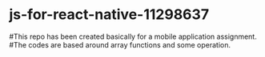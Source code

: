 # js-for-react-native-11298637
#This repo has been created basically for a mobile application assignment.
#The codes are based around  array functions and some operation.
